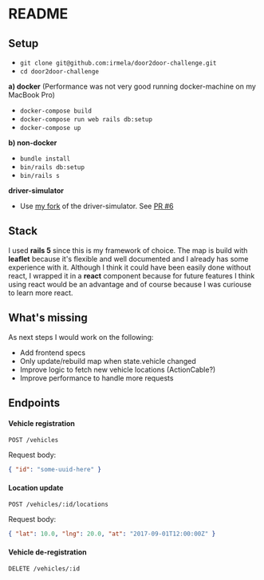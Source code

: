# README

## Setup

* `git clone git@github.com:irmela/door2door-challenge.git`
* `cd door2door-challenge`

**a) docker**
(Performance was not very good running docker-machine on my MacBook Pro)
* `docker-compose build`
* `docker-compose run web rails db:setup`
* `docker-compose up`

**b) non-docker**
* `bundle install`
* `bin/rails db:setup`
* `bin/rails s`

**driver-simulator**
* Use [my fork](https://github.com/irmela/fullstack-code-challenge) of the driver-simulator. See [PR #6](https://github.com/door2door-io/fullstack-code-challenge/pull/6)

## Stack
I used **rails 5** since this is my framework of choice. The map is build with **leaflet** because it's flexible and well documented and I already has some experience with it. Although I think it could have been easily done without react, I wrapped it in a **react** component because for future features I think using react would be an advantage and of course because I was curiouse to learn more react.

## What's missing
As next steps I would work on the following:
* Add frontend specs
* Only update/rebuild map when state.vehicle changed
* Improve logic to fetch new vehicle locations (ActionCable?)
* Improve performance to handle more requests

## Endpoints

#### Vehicle registration

`POST /vehicles`

Request body:

```json
{ "id": "some-uuid-here" }
```

#### Location update

`POST /vehicles/:id/locations`

Request body:

```json
{ "lat": 10.0, "lng": 20.0, "at": "2017-09-01T12:00:00Z" }
```

#### Vehicle de-registration

`DELETE /vehicles/:id`
